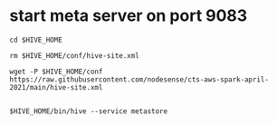 # start meta server on port 9083 

```
cd $HIVE_HOME 

rm $HIVE_HOME/conf/hive-site.xml

wget -P $HIVE_HOME/conf https://raw.githubusercontent.com/nodesense/cts-aws-spark-april-2021/main/hive-site.xml


$HIVE_HOME/bin/hive --service metastore
```

